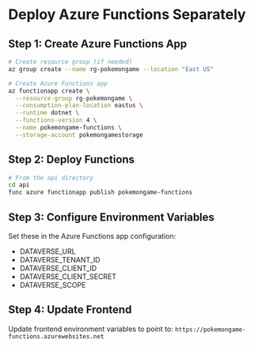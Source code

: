 # Deploy Azure Functions Separately

## Step 1: Create Azure Functions App

```bash
# Create resource group (if needed)
az group create --name rg-pokemongame --location "East US"

# Create Azure Functions app
az functionapp create \
  --resource-group rg-pokemongame \
  --consumption-plan-location eastus \
  --runtime dotnet \
  --functions-version 4 \
  --name pokemongame-functions \
  --storage-account pokemongamestorage
```

## Step 2: Deploy Functions

```bash
# From the api directory
cd api
func azure functionapp publish pokemongame-functions
```

## Step 3: Configure Environment Variables

Set these in the Azure Functions app configuration:
- DATAVERSE_URL
- DATAVERSE_TENANT_ID  
- DATAVERSE_CLIENT_ID
- DATAVERSE_CLIENT_SECRET
- DATAVERSE_SCOPE

## Step 4: Update Frontend

Update frontend environment variables to point to:
`https://pokemongame-functions.azurewebsites.net`
